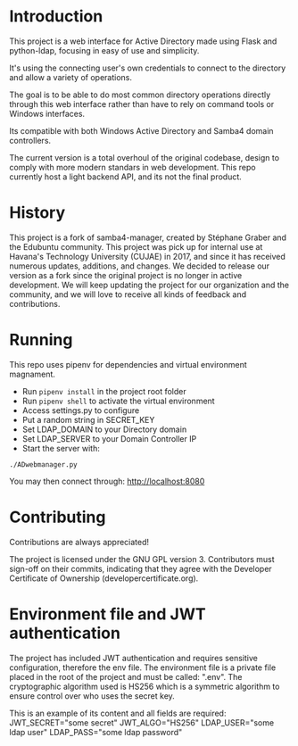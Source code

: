 # Introduction

This project is a web interface for Active Directory made using Flask and
python-ldap, focusing in easy of use and simplicity.

It's using the connecting user's own credentials to connect to the
directory and allow a variety of operations.

The goal is to be able to do most common directory operations directly
through this web interface rather than have to rely on command tools or
Windows interfaces.

Its compatible with both Windows Active Directory and Samba4 domain controllers.

The current version is a total overhoul of the original codebase, design to
comply with more modern standars in web development. This repo currently host
a light backend API, and its not the final product.

# History

This project is a fork of samba4-manager, created by Stéphane Graber
and the Edubuntu community.
This project was pick up for internal use at Havana's Technology University (CUJAE)
in 2017, and since it has received numerous updates, additions, and changes.
We decided to release our version as a fork since the original project is
no longer in active development.
We will keep updating the project for our organization and the community,
and we will love to receive all kinds of feedback and contributions.

# Running

This repo uses pipenv for dependencies and virtual environment magnament.

- Run `pipenv install` in the project root folder
- Run `pipenv shell` to activate the virtual environment
- Access settings.py to configure
- Put a random string in SECRET_KEY
- Set LDAP_DOMAIN to your Directory domain
- Set LDAP_SERVER to your Domain Controller IP
- Start the server with:

```
./ADwebmanager.py
```

You may then connect through: [http://localhost:8080](http://localhost:8080)

# Contributing

Contributions are always appreciated!

The project is licensed under the GNU GPL version 3.
Contributors must sign-off on their commits, indicating that they agree with
the Developer Certificate of Ownership (developercertificate.org).

# Environment file and JWT authentication

The project has included JWT authentication and requires sensitive configuration, therefore the env file.
The environment file is a private file placed in the root of the project and must be called: ".env".
The cryptographic algorithm used is HS256 which is a symmetric algorithm to ensure control over who uses the secret key.

This is an example of its content and all fields are required:
JWT_SECRET="some secret"
JWT_ALGO="HS256"
LDAP_USER="some ldap user"
LDAP_PASS="some ldap password"
